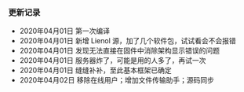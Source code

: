 ### 更新记录
- 2020年04月01日 第一次编译
- 2020年04月01日 新增 Lienol 源，加了几个软件包，试试看会不会报错
- 2020年04月01日 发现无法直接在固件中消除架构显示错误的问题
- 2020年04月01日 服务器炸了，可能是用的人多了，再试一次
- 2020年04月01日 缝缝补补，至此基本框架已确定
- 2020年04月02日 移除在线用户；增加文件传输助手；源码同步
